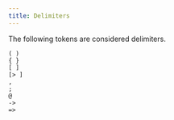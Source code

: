 ```yaml
---
title: Delimiters
---
```


The following tokens are considered delimiters.

```grain
( )
{ }
[ ]
[> ]
,
;
@
->
=>
```
